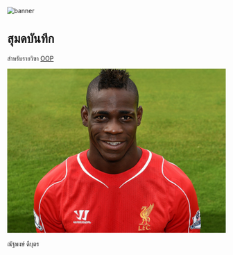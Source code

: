 ![banner](https://picsum.photos/800/250)

# สุมดบันทึก

สำหรับรายวิฃา [OOP](https://Natthaphong66.github.io)

![download banner](./balo.jpg)

ณัฐพงษ์ ดีบุตร
